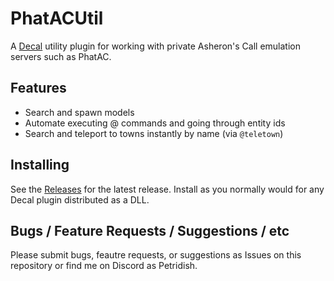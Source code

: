 # PhatACUtil

A [Decal](http://www.decaldev.com) utility plugin for working with private Asheron's Call emulation servers such as PhatAC.

## Features

- Search and spawn models
- Automate executing @ commands and going through entity ids
- Search and teleport to towns instantly by name (via `@teletown`)

## Installing

See the [Releases](https://github.com/amoeba/PhatACUtil/releases) for the latest release. Install as you normally would for any Decal plugin distributed as a DLL.

## Bugs / Feature Requests / Suggestions / etc

Please submit bugs, feautre requests, or suggestions as Issues on this repository or find me on Discord as Petridish.